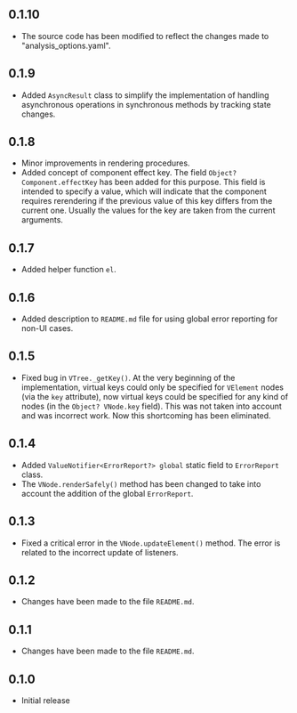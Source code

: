 ## 0.1.10

- The source code has been modified to reflect the changes made to "analysis_options.yaml".

## 0.1.9

- Added `AsyncResult` class to simplify the implementation of handling asynchronous operations in synchronous methods by tracking state changes.

## 0.1.8

- Minor improvements in rendering procedures.
- Added concept of component effect key. The field `Object? Component.effectKey` has been added for this purpose. This field is intended to specify a value, which will indicate that the component requires rerendering if the previous value of this key differs from the current one. Usually the values for the key are taken from the current arguments.

## 0.1.7

- Added helper function `el`.

## 0.1.6

- Added description to `README.md` file for using global error reporting for non-UI cases.

## 0.1.5

- Fixed bug in `VTree._getKey()`. At the very beginning of the implementation, virtual keys could only be specified for `VElement` nodes (via the `key` attribute), now virtual keys could be specified for any kind of nodes (in the `Object? VNode.key` field). This was not taken into account and was incorrect work. Now this shortcoming has been eliminated.


## 0.1.4

- Added `ValueNotifier<ErrorReport?> global` static field to `ErrorReport` class.
- The `VNode.renderSafely()` method has been changed to take into account the addition of the global `ErrorReport`.

## 0.1.3

- Fixed a critical error in the `VNode.updateElement()` method. The error is related to the incorrect update of listeners.

## 0.1.2

- Changes have been made to the file `README.md`.

## 0.1.1

- Changes have been made to the file `README.md`.

## 0.1.0

- Initial release